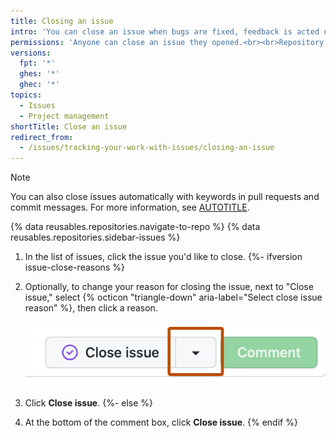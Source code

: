 ```yaml
---
title: Closing an issue
intro: 'You can close an issue when bugs are fixed, feedback is acted on, or to show that work is not planned.'
permissions: 'Anyone can close an issue they opened.<br><br>Repository owners, collaborators on repositories owned by a personal account, and people with triage permissions or greater on repositories owned by an organization can close issues opened by others. {% data reusables.enterprise-accounts.emu-permission-repo %}'
versions:
  fpt: '*'
  ghes: '*'
  ghec: '*'
topics:
  - Issues
  - Project management
shortTitle: Close an issue
redirect_from:
  - /issues/tracking-your-work-with-issues/closing-an-issue
---
```


> [!NOTE]
> You can also close issues automatically with keywords in pull requests and commit messages. For more information, see [AUTOTITLE](/issues/tracking-your-work-with-issues/linking-a-pull-request-to-an-issue#linking-a-pull-request-to-an-issue-using-a-keyword#linking-a-pull-request-to-an-issue-using-a-keyword).

{% data reusables.repositories.navigate-to-repo %}
{% data reusables.repositories.sidebar-issues %}
1. In the list of issues, click the issue you'd like to close.
{%- ifversion issue-close-reasons %}
1. Optionally, to change your reason for closing the issue, next to "Close issue," select {% octicon "triangle-down" aria-label="Select close issue reason" %}, then click a reason.

   ![Screenshot of the buttons at the bottom of an issue. A button, labeled with a downward triangle icon indicating a dropdown menu, is outlined in dark orange.](/assets/images/help/issues/close-issue-select-reason.png)
1. Click **Close issue**.
{%- else %}
1. At the bottom of the comment box, click **Close issue**.
{% endif %}
